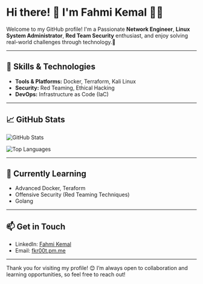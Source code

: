 <!--
**fahmikemal/fahmikemal** is a ✨ _special_ ✨ repository because its `README.md` (this file) appears on your GitHub profile.

Here are some ideas to get you started:

- 🔭 I’m currently working on ...
- 🌱 I’m currently learning ...
- 👯 I’m looking to collaborate on ...
- 🤔 I’m looking for help with ...
- 💬 Ask me about ...
- 📫 How to reach me: ...
- 😄 Pronouns: ...
- ⚡ Fun fact: ...
-->

# Hi there! 👋 I'm Fahmi Kemal 👨‍💻

Welcome to my GitHub profile! I'm a Passionate **Network Engineer**, **Linux System Administrator**, **Red Team Security** enthusiast, and enjoy solving real-world challenges through technology.🚀

---

## 🔧 Skills & Technologies
- **Tools & Platforms:** Docker, Terraform, Kali Linux
- **Security:** Red Teaming, Ethical Hacking
- **DevOps:** Infrastructure as Code (IaC)

---


## 📈 GitHub Stats
![GitHub Stats](https://github-readme-stats.vercel.app/api?username=fahmikemal&show_icons=true&theme=radical)

![Top Languages](https://github-readme-stats.vercel.app/api/top-langs/?username=fahmikemal&layout=compact&theme=radical)

---

## 🌱 Currently Learning
- Advanced Docker, Teraform
- Offensive Security (Red Teaming Techniques)
- Golang

---

## 📫 Get in Touch
- LinkedIn: [Fahmi Kemal](https://www.linkedin.com/in/fahmikemal/)
- Email: [fkr00t.pm.me](mailto:fkr00t@pm.me)

---

Thank you for visiting my profile! 😊 I’m always open to collaboration and learning opportunities, so feel free to reach out!


